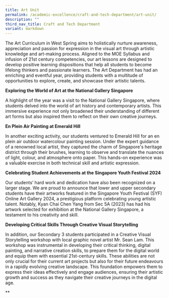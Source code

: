 ```yaml
---
title: Art Unit
permalink: /academic-excellence/craft-and-tech-department/art-unit/
description: ""
third_nav_title: Craft and Tech Department
variant: markdown
---
```

The Art Curriculum in West Spring aims to holistically nurture awareness, appreciation and passion for expression in the visual art through artistic knowledge and art-making process. Aligned to the MOE Syllabus and infusion of 21st century competencies, our art lessons are designed to develop positive learning dispositions that help all students to become lifelong thinkers and passionate learners. The Art Department has had an enriching and eventful year, providing students with a multitude of opportunities to explore, create, and showcase their artistic talents.

  

**Exploring the World of Art at the National Gallery Singapore**

A highlight of the year was a visit to the National Gallery Singapore, where students delved into the world of art history and contemporary artists. This immersive experience not only broadened their understanding of different art forms but also inspired them to reflect on their own creative journeys.

**En Plein Air Painting at Emerald Hill**

In another exciting activity, our students ventured to Emerald Hill for an en plein air outdoor watercolour painting session. Under the expert guidance of a renowned local artist, they captured the charm of Singapore's heritage district through their brushes, learning to observe and translate the nuances of light, colour, and atmosphere onto paper. This hands-on experience was a valuable exercise in both technical skill and artistic expression.

**Celebrating Student Achievements at the Singapore Youth Festival 2024**

Our students’ hard work and dedication have also been recognized on a larger stage. We are proud to announce that lower and upper secondary students have their artworks featured in the Singapore Youth Festival (SYF) Online Art Gallery 2024, a prestigious platform celebrating young artistic talent. Notably, Kyan Chai Chen Yang from Sec 5A (2023) has had his artwork selected for exhibition at the National Gallery Singapore, a testament to his creativity and skill.

**Developing Critical Skills Through Creative Visual Storytelling**

In addition, our Secondary 3 students participated in a Creative Visual Storytelling workshop with local graphic novel artist Mr. Sean Lam. This workshop was instrumental in developing their critical thinking, digital painting, and narrative creation skills, to prepare them for the digital world and equip them with essential 21st-century skills. These abilities are not only crucial for their current art projects but also for their future endeavours in a rapidly evolving creative landscape. This foundation empowers them to express their ideas effectively and engage audiences, ensuring their artistic growth and success as they navigate their creative journeys in the digital age.

**